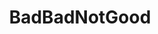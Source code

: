 ---
title: "BadBadNotGood"
summary: "BADBADNOTGOOD is a Canadian instrumental band and production team from Toronto, Canada. The group was founded in 2010 by bassist Chester Hansen, keyboardist Matthew Tavares, and drummer Alexander Sowinski. In 2016, they were joined by frequent collaborator Leland Whitty. Among other projects, the group has released five solo studio albums, with the latest, Talk Memory, released in October 2021. They have had critical and crossover success, finding audiences in the hip hop, jazz, and alternative music communities.
The group combines jazz musicianship with a hip hop production perspective and are well known for their collaborations with artists like Tyler, The Creator, Daniel Caesar, Mick Jenkins, Kendrick Lamar, and Ghostface Killah. For their songwriting and production work, they have been nominated for four Grammy Awards, winning two."
slug: "badbadnotgood"
image: "badbadnotgood.jpg"
apple_music_artist_url: "https://music.apple.com/gb/artist/badbadnotgood/505464105"
wikipedia_url: "https://en.wikipedia.org/wiki/BadBadNotGood"
---